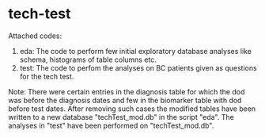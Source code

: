 # tech-test

Attached codes:
1. eda: The code to perform few initial exploratory database analyses like schema, histograms of table columns etc.
2. test: The code to perfom the analyses on BC patients given as questions for the tech test.

Note:
There were certain entries in the diagnosis table for which the dod was before the diagnosis dates and few in the biomarker table with dod before test dates. 
After removing such cases the modified tables have been written to a new database "techTest_mod.db" in the script "eda".
The analyses in "test" have been performed on "techTest_mod.db". 
